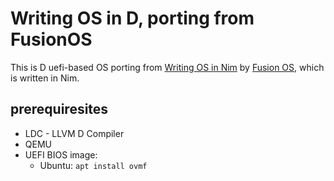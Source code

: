 # Writing OS in D, porting from FusionOS

This is D uefi-based OS porting from [Writing OS in Nim](https://github.com/khaledh/khaledh.github.io/tree/main/docs/osdev) by [Fusion OS][fusionos], which is written in Nim.

## prerequiresites

- LDC - LLVM D Compiler
- QEMU
- UEFI BIOS image:
  - Ubuntu: `apt install ovmf`

[fusionos]: https://github.com/khaledh/fusion
